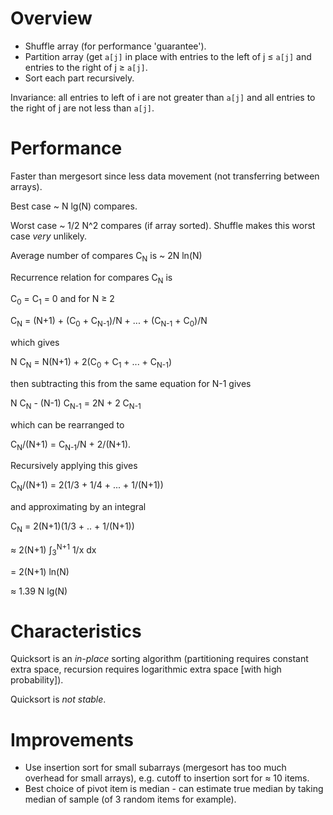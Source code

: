 # Overview
* Shuffle array (for performance 'guarantee').
* Partition array (get `a[j]` in place with entries to the left of j &le; `a[j]` and entries to the right of j &ge; `a[j]`.
* Sort each part recursively.

Invariance: all entries to left of i are not greater than `a[j]` and all entries to the right of j are not less than `a[j]`.

# Performance
Faster than mergesort since less data movement (not transferring between arrays).

Best case ~ N lg(N) compares.

Worst case ~ 1/2 N^2 compares (if array sorted). Shuffle makes this worst case *very* unlikely.

Average number of compares C<sub>N</sub> is ~ 2N ln(N)

Recurrence relation for compares C<sub>N</sub> is

C<sub>0</sub> = C<sub>1</sub> = 0 and for N &ge; 2

C<sub>N</sub> = (N+1) + (C<sub>0</sub> + C<sub>N-1</sub>)/N + ... + (C<sub>N-1</sub> + C<sub>0</sub>)/N

which gives

N C<sub>N</sub> = N(N+1) + 2(C<sub>0</sub> + C<sub>1</sub> + ... + C<sub>N-1</sub>)

then subtracting this from the same equation for N-1 gives

N C<sub>N</sub> - (N-1) C<sub>N-1</sub> = 2N + 2 C<sub>N-1</sub>

which can be rearranged to

C<sub>N</sub>/(N+1) = C<sub>N-1</sub>/N + 2/(N+1).

Recursively applying this gives

C<sub>N</sub>/(N+1) = 2(1/3 + 1/4 + ... + 1/(N+1))

and approximating by an integral

C<sub>N</sub> = 2(N+1)(1/3 + .. + 1/(N+1)) 

&asymp; 2(N+1) &int;<sub>3</sub><sup>N+1</sup> 1/x dx 

= 2(N+1) ln(N)

&asymp; 1.39 N lg(N)

# Characteristics
Quicksort is an *in-place* sorting algorithm (partitioning requires constant extra space, recursion requires logarithmic extra space [with high probability]).

Quicksort is *not stable*.

# Improvements
* Use insertion sort for small subarrays (mergesort has too much overhead for small arrays), e.g. cutoff to insertion sort for &asymp; 10 items.
* Best choice of pivot item is median - can estimate true median by taking median of sample (of 3 random items for example).